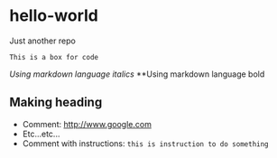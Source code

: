 # hello-world
Just another repo

```
This is a box for code
```

*Using markdown language italics*
**Using markdown language bold

## Making heading
- Comment: http://www.google.com
- Etc...etc...
- Comment with instructions: `this is instruction to do something`
